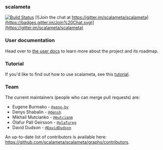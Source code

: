 ### scalameta
[![Build Status](https://travis-ci.org/scalameta/scalameta.svg?branch=master)](https://travis-ci.org/scalameta/scalameta)
[![Join the chat at https://gitter.im/scalameta/scalameta](https://badges.gitter.im/Join%20Chat.svg)](https://gitter.im/scalameta/scalameta)

### User documentation
Head over to [the user docs][docs] to learn more about the project and its roadmap.

### Tutorial
If you'd like to find out how to use scalameta, see this [tutorial](http://scalameta.org/tutorial).

### Team
The current maintainers (people who can merge pull requests) are:

* Eugene Burmako - [`@xeno-by`](https://github.com/xeno-by)
* Denys Shabalin - [`@densh`](https://github.com/densh)
* Mikhail Mutcianko - [`@mutcianm`](https://github.com/mutcianm)
* Ólafur Páll Geirsson - [`@olafurpg`](https://github.com/olafurpg)
* David Dudson - [`@DavidDudson`](https://github.com/DavidDudson)

An up-to-date list of contributors is available here: https://github.com/scalameta/scalameta/graphs/contributors.

[docs]: http://scalameta.org

